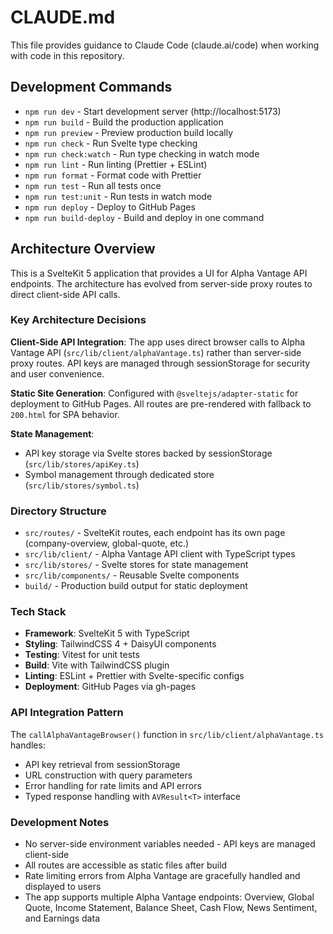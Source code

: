 # CLAUDE.md

This file provides guidance to Claude Code (claude.ai/code) when working with code in this repository.

## Development Commands

- `npm run dev` - Start development server (http://localhost:5173)
- `npm run build` - Build the production application 
- `npm run preview` - Preview production build locally
- `npm run check` - Run Svelte type checking
- `npm run check:watch` - Run type checking in watch mode
- `npm run lint` - Run linting (Prettier + ESLint)
- `npm run format` - Format code with Prettier
- `npm run test` - Run all tests once
- `npm run test:unit` - Run tests in watch mode
- `npm run deploy` - Deploy to GitHub Pages
- `npm run build-deploy` - Build and deploy in one command

## Architecture Overview

This is a SvelteKit 5 application that provides a UI for Alpha Vantage API endpoints. The architecture has evolved from server-side proxy routes to direct client-side API calls.

### Key Architecture Decisions

**Client-Side API Integration**: The app uses direct browser calls to Alpha Vantage API (`src/lib/client/alphaVantage.ts`) rather than server-side proxy routes. API keys are managed through sessionStorage for security and user convenience.

**Static Site Generation**: Configured with `@sveltejs/adapter-static` for deployment to GitHub Pages. All routes are pre-rendered with fallback to `200.html` for SPA behavior.

**State Management**: 
- API key storage via Svelte stores backed by sessionStorage (`src/lib/stores/apiKey.ts`)
- Symbol management through dedicated store (`src/lib/stores/symbol.ts`)

### Directory Structure

- `src/routes/` - SvelteKit routes, each endpoint has its own page (company-overview, global-quote, etc.)
- `src/lib/client/` - Alpha Vantage API client with TypeScript types
- `src/lib/stores/` - Svelte stores for state management
- `src/lib/components/` - Reusable Svelte components
- `build/` - Production build output for static deployment

### Tech Stack

- **Framework**: SvelteKit 5 with TypeScript
- **Styling**: TailwindCSS 4 + DaisyUI components
- **Testing**: Vitest for unit tests
- **Build**: Vite with TailwindCSS plugin
- **Linting**: ESLint + Prettier with Svelte-specific configs
- **Deployment**: GitHub Pages via gh-pages

### API Integration Pattern

The `callAlphaVantageBrowser()` function in `src/lib/client/alphaVantage.ts` handles:
- API key retrieval from sessionStorage
- URL construction with query parameters
- Error handling for rate limits and API errors
- Typed response handling with `AVResult<T>` interface

### Development Notes

- No server-side environment variables needed - API keys are managed client-side
- All routes are accessible as static files after build
- Rate limiting errors from Alpha Vantage are gracefully handled and displayed to users
- The app supports multiple Alpha Vantage endpoints: Overview, Global Quote, Income Statement, Balance Sheet, Cash Flow, News Sentiment, and Earnings data